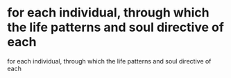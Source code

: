 # for each individual, through which the life patterns and soul directive of each

for each individual, through which the life patterns and soul directive of each